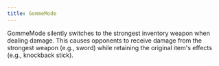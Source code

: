 ```yaml
---
title: GommeMode
---
```


GommeMode silently switches to the strongest inventory weapon when dealing damage. This causes opponents to receive damage from the strongest weapon (e.g., sword) while retaining the original item's effects (e.g., knockback stick).